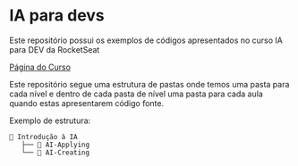 # IA para devs

Este repositório possui os exemplos de códigos apresentados no curso IA para DEV da RocketSeat

[Página do Curso](https://app.rocketseat.com.br/journey/ia-para-devs/overview)

Este repositório segue uma estrutura de pastas onde temos uma pasta para cada nível e dentro de cada pasta de nível uma pasta para cada aula quando estas apresentarem código fonte.

Exemplo de estrutura:

```
📂 Introdução à IA
   ├── 📁 AI-Applying
   └── 📁 AI-Creating
```
